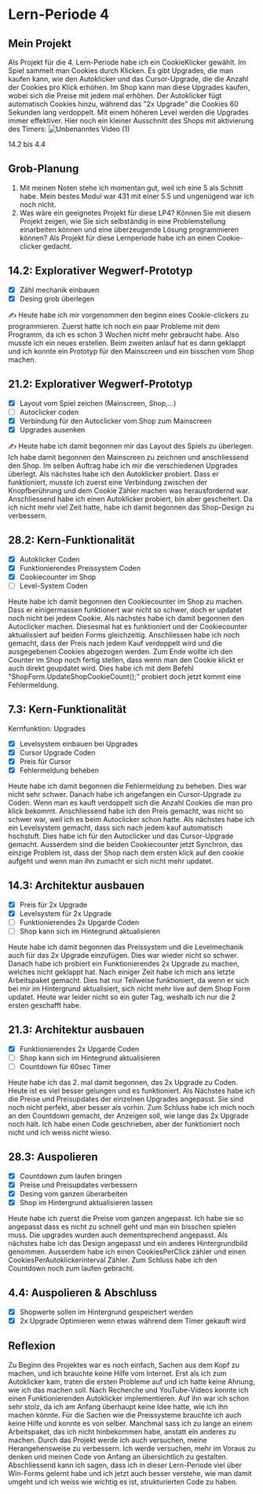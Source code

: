 # Lern-Periode 4

## Mein Projekt
Als Projekt für die 4. Lern-Periode habe ich ein CookieKlicker gewählt. Im Spiel sammelt man Cookies durch Klicken. Es gibt Upgrades, die man kaufen kann, wie den Autoklicker und das Cursor-Upgrade, die die Anzahl der Cookies pro Klick erhöhen. Im Shop kann man diese Upgrades kaufen, wobei sich die Preise mit jedem mal erhöhen. Der Autoklicker fügt automatisch Cookies hinzu, während das "2x Upgrade" die Cookies 60 Sekunden lang verdoppelt. Mit einem höheren Level werden die Upgrades immer effektiver.
Hier noch ein kleiner Ausschnitt des Shops mit aktivierung des Timers: 
![Unbenanntes Video (1)](https://github.com/user-attachments/assets/7ac65bf3-2977-4c7d-b888-59613828b90b)




14.2 bis 4.4

## Grob-Planung

1. Mit meinen Noten stehe ich momentan gut, weil ich eine 5 als Schnitt habe. Mein bestes Modul war 431 mit einer 5.5 und ungenügend war ich noch nicht.
2. Was wäre ein geeignetes Projekt für diese LP4? Können Sie mit diesem Projekt zeigen, wie Sie sich selbständig in eine Problemstellung einarbeiten können und eine überzeugende Lösung programmieren können?
Als Projekt für diese Lernperiode habe ich an einen Cookie-clicker gedacht.

## 14.2: Explorativer Wegwerf-Prototyp

- [x] Zähl mechanik einbauen
- [x] Desing grob überlegen

✍️ Heute habe ich mir vorgenommen den beginn eines Cookie-clickers zu programmieren. Zuerst hatte ich noch ein paar Probleme mit dem Programm, da ich es schon 3 Wochen nicht mehr gebraucht habe. Also musste ich ein neues erstellen. Beim zweiten anlauf hat es dann geklappt und ich konnte ein Prototyp für den Mainscreen und ein bisschen vom Shop machen.

## 21.2: Explorativer Wegwerf-Prototyp

- [X] Layout vom Spiel zeichen (Mainscreen, Shop,...)
- [ ] Autoclicker coden
- [X] Verbindung für den Autoclicker vom Shop zum Mainscreen
- [X] Upgrades ausenken

✍️ Heute habe ich damit begonnen mir das Layout des Spiels zu überlegen. Ich habe damit begonnen den Mainscreen zu zeichnen und anschliessend den Shop. Im selben Auftrag habe ich mir die verschiedenen Upgrades überlegt. Als nächstes habe ich den Autoklicker probiert. Dass er funktioniert, musste ich zuerst eine Verbindung zwischen der Knopfberührung und dem Cookie Zähler machen was herausfordernd war. Anschliessend habe ich einen Autoklicker probiert, bin aber gescheitert. Da ich nicht mehr viel Zeit hatte, habe ich damit begonnen das Shop-Design zu verbessern.

## 28.2: Kern-Funktionalität
- [X] Autoklicker Coden
- [X] Funktionierendes Preissystem Coden
- [X] Cookiecounter im Shop
- [ ] Level-System Coden

Heute habe ich damit begonnen den Cookiecounter im Shop zu machen. Dass er einigermassen funktionert war nicht so schwer, doch er updatet noch nicht bei jedem Cookie. Als nächstes habe ich damit begonnen den Autoclicker machen. Diesesmal hat es funktioniert und der Cookiecounter aktualissiert auf beiden Forms gleichzeitig. Anschliessen habe ich noch gemacht, dass der Preis nach jedem Kauf verdoppelt wird und die ausgegebenen Cookies abgezogen werden. Zum Ende wollte ich den Counter im Shop noch fertig stellen, dass wenn man den Cookie klickt er auch direkt geupdatet wird. Dies habe ich mit dem Befehl "ShopForm.UpdateShopCookieCount();" probiert doch jetzt kommt eine Fehlermeldung.

## 7.3: Kern-Funktionalität
Kernfunktion: Upgrades
- [x] Levelsystem einbauen bei Upgrades
- [x] Cursor Upgrade Coden
- [x] Preis für Cursor
- [x] Fehlermeldung beheben

Heute habe ich damit begonnen die Fehlermeldung zu beheben. Dies war nicht sehr schwer. Danach habe ich angefangen ein Cursor-Upgrade zu Coden. Wenn man es kauft verdoppelt sich die Anzahl Cookies die man pro klick bekommt. Anschliessend habe ich den Preis gemacht, was nicht so schwer war, weil ich es beim Autoclicker schon hatte. Als nächstes habe ich ein Levelsystem gemacht, dass sich nach jedem kauf automatisch hochstuft. Dies habe ich für den Autoclicker und das Cursor-Upgrade gemacht. Ausserdem sind die beiden Cookiecounter jetzt Synchron, das einzige Problem ist, dass der Shop nach dem ersten klick auf den cookie aufgeht und wenn man ihn zumacht er sich nicht mehr updatet.

## 14.3: Architektur ausbauen
- [X] Preis für 2x Upgrade
- [x] Levelsystem für 2x Upgrade 
- [ ] Funktionierendes 2x Upgarde Coden
- [ ] Shop kann sich im Hintegrund aktualisieren

Heute habe ich damit begonnen das Preissystem und die Levelmechanik auch für das 2x Upgrade einzufügen. Dies war wieder nicht so schwer. Danach habe ich probiert ein Funktionierendes 2x Upgrade zu machen, welches nicht geklappt hat. Nach einiger Zeit habe ich mich ans letzte Arbeitspaket gemacht. Dies hat nur Teilweise funktioniert, da wenn er sich bei mir im Hintergrund aktualisiert, sich nicht mehr live auf dem Shop Form updatet. Heute war leider nicht so ein guter Tag, weshalb ich nur die 2 ersten geschafft habe. 
 
## 21.3: Architektur ausbauen
- [X] Funktionierendes 2x Upgarde Coden
- [ ] Shop kann sich im Hintegrund aktualisieren
- [ ] Countdown für 60sec Timer

Heute habe ich das 2. mal damit begonnen, das 2x Upgrade zu Coden. Heute ist es viel besser gelungen und es funktioniert. Als Nächstes habe ich die Preise und Preisupdates der einzelnen Upgrades angepasst. Sie sind noch nicht perfekt, aber besser als vorhin. Zum Schluss habe ich mich noch an den Countdown gemacht, der Anzeigen soll, wie lange das 2x Upgrade noch hält. Ich habe einen Code geschrieben, aber der funktioniert noch nicht und ich weiss nicht wieso.

## 28.3: Auspolieren
- [X] Countdown zum laufen bringen
- [X] Preise und Preisupdates verbessern
- [X] Desing vom ganzen überarbeiten
- [X] Shop im Hintergrund aktualisieren lassen

Heute habe ich zuerst die Preise vom ganzen angepasst. Ich habe sie so angepasst dass es nicht zu schnell geht und man ein bisschen spielen muss. Die upgrades wurden auch dementsprechend angepasst. Als nächstes habe ich das Design angepasst und ein anderes Hintergrundbild genommen. Ausserdem habe ich einen CookiesPerClick zähler und einen CookiesPerAutoklickerinterval Zähler. Zum Schluss habe ich den Countdown noch zum laufen gebracht.

## 4.4: Auspolieren & Abschluss
- [x] Shopwerte sollen im Hintergrund gespeichert werden
- [X] 2x Upgrade Optimieren wenn etwas während dem Timer gekauft wird

## Reflexion
Zu Beginn des Projektes war es noch einfach, Sachen aus dem Kopf zu machen, und ich brauchte keine Hilfe vom Internet. Erst als ich zum Autoklicker kam, traten die ersten Probleme auf und ich hatte keine Ahnung, wie ich das machen soll. Nach Recherche und YouTube-Videos konnte ich einen Funktionierenden Autoklicker implementieren. Auf ihn war ich schon sehr stolz, da ich am Anfang überhaupt keine Idee hatte, wie ich ihn machen könnte. Für die Sachen wie die Preissysteme brauchte ich auch keine Hilfe und konnte es von selber. Manchmal sass ich zu lange an einem Arbeitspaket, das ich nicht hinbekommen habe, anstatt ein anderes zu machen. Durch das Projekt werde ich auch versuchen, meine Herangehensweise zu verbessern. Ich werde versuchen, mehr im Voraus zu denken und meinen Code von Anfang an übersichtlich zu gestalten. Abschliessend kann ich sagen, dass ich in dieser Lern-Periode viel über Win-Forms gelernt habe und ich jetzt auch besser verstehe, wie man damit umgeht und ich weiss wie wichtig es ist, strukturierten Code zu haben.
